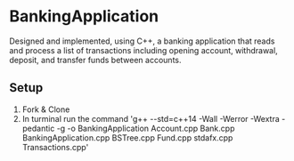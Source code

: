 # BankingApplication
Designed and implemented, using C++, a banking application that reads and process a list of transactions including opening account, withdrawal, deposit, and transfer funds between accounts.

## Setup
1. Fork & Clone
2. In turminal run the command 'g++ --std=c++14 -Wall -Werror -Wextra -pedantic -g -o BankingApplication Account.cpp Bank.cpp BankingApplication.cpp BSTree.cpp Fund.cpp stdafx.cpp Transactions.cpp'
